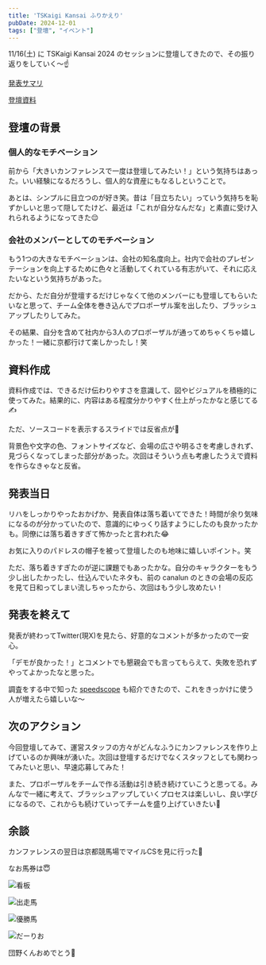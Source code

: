 ```yaml
---
title: 'TSKaigi Kansai ふりかえり'
pubDate: 2024-12-01
tags: ["登壇", "イベント"]
---
```


11/16(土) に TSKaigi Kansai 2024 のセッションに登壇してきたので、その振り返りをしていく〜☝️

[発表サマリ](https://kansai.tskaigi.org/talks/tocomi)

[登壇資料](https://speakerdeck.com/tocomi/xing-tietuku-su-du-gai-shan-fen-dou-ji)

## 登壇の背景

### 個人的なモチベーション

前から「大きいカンファレンスで一度は登壇してみたい！」という気持ちはあった。いい経験になるだろうし、個人的な資産にもなるしということで。

あとは、シンプルに目立つのが好き笑。昔は「目立ちたい」っていう気持ちを恥ずかしいと思って隠してたけど、最近は「これが自分なんだな」と素直に受け入れられるようになってきた😌

### 会社のメンバーとしてのモチベーション

もう1つの大きなモチベーションは、会社の知名度向上。社内で会社のプレゼンテーションを向上するために色々と活動してくれている有志がいて、それに応えたいなという気持ちがあった。

だから、ただ自分が登壇するだけじゃなくて他のメンバーにも登壇してもらいたいなと思って、チーム全体を巻き込んでプロポーザル案を出したり、ブラッシュアップしたりしてみた。

その結果、自分を含めて社内から3人のプロポーザルが通ってめちゃくちゃ嬉しかった！一緒に京都行けて楽しかったし！笑

## 資料作成

資料作成では、できるだけ伝わりやすさを意識して、図やビジュアルを積極的に使ってみた。結果的に、内容はある程度分かりやすく仕上がったかなと感じてる✍️

ただ、ソースコードを表示するスライドでは反省点が🥲

背景色や文字の色、フォントサイズなど、会場の広さや明るさを考慮しきれず、見づらくなってしまった部分があった。次回はそういう点も考慮したうえで資料を作らなきゃなと反省。

## 発表当日

リハをしっかりやったおかげか、発表自体は落ち着いてできた！時間が余り気味になるのが分かっていたので、意識的にゆっくり話すようにしたのも良かったかも。同僚には落ち着きすぎて怖かったと言われた😂

お気に入りのパドレスの帽子を被って登壇したのも地味に嬉しいポイント。笑

ただ、落ち着きすぎたのが逆に課題でもあったかな。自分のキャラクターをもう少し出したかったし、仕込んでいたネタも、前の canalun のときの会場の反応を見て日和ってしまい流しちゃったから、次回はもう少し攻めたい！

## 発表を終えて

発表が終わってTwitter(現X)を見たら、好意的なコメントが多かったので一安心。

「デモが良かった！」とコメントでも懇親会でも言ってもらえて、失敗を恐れずやってよかったなと思った。

調査をする中で知った [speedscope](https://www.speedscope.app/) も紹介できたので、これをきっかけに使う人が増えたら嬉しいな〜

## 次のアクション

今回登壇してみて、運営スタッフの方々がどんなふうにカンファレンスを作り上げているのか興味が湧いた。次回は登壇するだけでなくスタッフとしても関わってみたいと思い、早速応募してみた！

また、プロポーザルをチームで作る活動は引き続き続けていこうと思ってる。みんなで一緒に考えて、ブラッシュアップしていくプロセスは楽しいし、良い学びになるので、これからも続けていってチームを盛り上げていきたい💪

## 余談

カンファレンスの翌日は京都競馬場でマイルCSを見に行った🏇

なお馬券は😇

![看板](./images/20241201/001.jpg)

![出走馬](./images/20241201/002.jpg)

![優勝馬](./images/20241201/003.jpg)

![だーりお](./images/20241201/004.jpg)

団野くんおめでとう🎉

